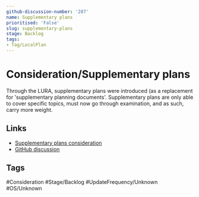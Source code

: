 ```yaml
---
github-discussion-number: '287'
name: Supplementary plans
prioritised: 'False'
slug: supplementary-plans
stage: Backlog
tags:
- Tag/LocalPlan
---
```


# Consideration/Supplementary plans

Through the LURA, supplementary plans were introduced (as a replacement for 'supplementary planning documents'. Supplementary plans are only able to cover specific topics, must now go through examination, and as such, carry more weight.

## Links

* [Supplementary plans consideration](https://design.planning.data.gov.uk/planning-consideration/supplementary-plans)
* [GitHub discussion](https://github.com/digital-land/data-standards-backlog/discussions/287)

## Tags

#Consideration #Stage/Backlog #UpdateFrequency/Unknown #OS/Unknown